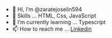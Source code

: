 - 👋 Hi, I’m @zaratejoselin594
- 📖 Skills ... HTML, Css, JavaScript
- 🌱 I’m currently learning ... Typescript
- 📫 How to reach me ... [Linkedin]([url](https://www.linkedin.com/in/joselin-zarate-b83769269/)https://www.linkedin.com/in/joselin-zarate-b83769269/)


